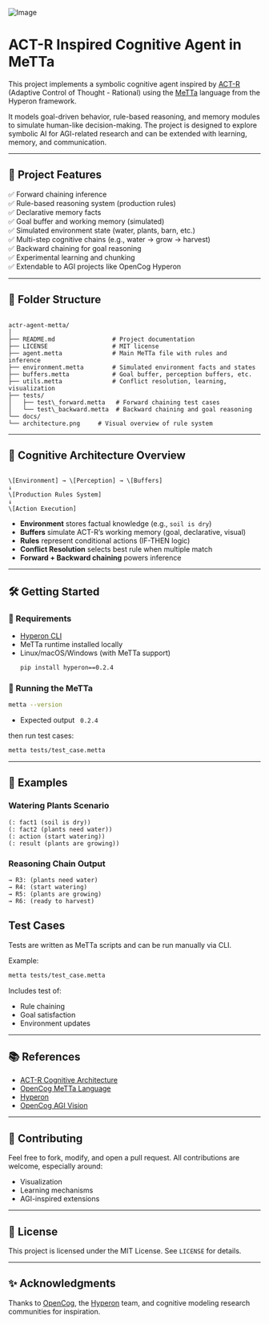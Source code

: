 ![Image](https://roboticsbiz.com/wp-content/uploads/2023/09/brain.jpg)
#  ACT-R Inspired Cognitive Agent in MeTTa

This project implements a symbolic cognitive agent inspired by [ACT-R](https://act-r.psy.cmu.edu/) (Adaptive Control of Thought - Rational) using the [MeTTa](https://wiki.opencog.org/w/MeTTa) language from the Hyperon framework.

It models goal-driven behavior, rule-based reasoning, and memory modules to simulate human-like decision-making. The project is designed to explore symbolic AI for AGI-related research and can be extended with learning, memory, and communication.

---

## 🚀 Project Features

✅ Forward chaining inference  
✅ Rule-based reasoning system (production rules)  
✅ Declarative memory facts  
✅ Goal buffer and working memory (simulated)  
✅ Simulated environment state (water, plants, barn, etc.)  
✅ Multi-step cognitive chains (e.g., water → grow → harvest)  
✅ Backward chaining for goal reasoning  
✅ Experimental learning and chunking  
✅ Extendable to AGI projects like OpenCog Hyperon  

---

## 📁 Folder Structure

```

actr-agent-metta/
│
├── README.md                # Project documentation
├── LICENSE                  # MIT license
├── agent.metta              # Main MeTTa file with rules and inference
├── environment.metta        # Simulated environment facts and states
├── buffers.metta            # Goal buffer, perception buffers, etc.
├── utils.metta              # Conflict resolution, learning, visualization
├── tests/
│   ├── test\_forward.metta   # Forward chaining test cases
│   └── test\_backward.metta  # Backward chaining and goal reasoning
└── docs/
└── architecture.png     # Visual overview of rule system

```

---

## 🧠 Cognitive Architecture Overview

```

\[Environment] → \[Perception] → \[Buffers]
↓
\[Production Rules System]
↓
\[Action Execution]

````

- **Environment** stores factual knowledge (e.g., `soil is dry`)
- **Buffers** simulate ACT-R’s working memory (goal, declarative, visual)
- **Rules** represent conditional actions (IF-THEN logic)
- **Conflict Resolution** selects best rule when multiple match
- **Forward + Backward chaining** powers inference

---

## 🛠️ Getting Started

### 🔧 Requirements

- [Hyperon CLI](https://wiki.opencog.org/w/MeTTa#Installation)
- MeTTa runtime installed locally
- Linux/macOS/Windows (with MeTTa support)
    ```bash
    pip install hyperon==0.2.4
    ```

### 🧪 Running the MeTTa

```bash
metta --version
````
 - Expected output ` 0.2.4`

then run test cases:

```bash
metta tests/test_case.metta
```

---

## 🧪 Examples

###  Watering Plants Scenario

```metta
(: fact1 (soil is dry))
(: fact2 (plants need water))
(: action (start watering))
(: result (plants are growing))
```

###  Reasoning Chain Output

```
→ R3: (plants need water)
→ R4: (start watering)
→ R5: (plants are growing)
→ R6: (ready to harvest)
```



##  Test Cases

Tests are written as MeTTa scripts and can be run manually via CLI.

Example:

```bash
metta tests/test_case.metta
```

Includes test of:

* Rule chaining
* Goal satisfaction
* Environment updates

---

## 📚 References

* [ACT-R Cognitive Architecture](https://act-r.psy.cmu.edu/)
* [OpenCog MeTTa Language](https://wiki.opencog.org/w/MeTTa)
* [Hyperon](https://wiki.opencog.org/w/Hyperon)
* [OpenCog AGI Vision](https://opencog.org)

---

## 🤝 Contributing

Feel free to fork, modify, and open a pull request. All contributions are welcome, especially around:

* Visualization
* Learning mechanisms
* AGI-inspired extensions

---

## 📄 License

This project is licensed under the MIT License. See `LICENSE` for details.

---

## ✨ Acknowledgments

Thanks to [OpenCog](https://opencog.org), the [Hyperon](https://wiki.opencog.org/w/Hyperon) team, and cognitive modeling research communities for inspiration.
